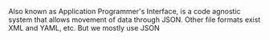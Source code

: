 Also known as Application Programmer's Interface, is a code agnostic system that allows movement of data through JSON.  Other file formats exist XML and YAML, etc.  But we mostly use JSON



